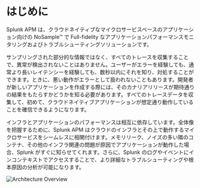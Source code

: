 # はじめに

Splunk APM は、クラウドネイティブなマイクロサービスベースのアプリケーション向けの NoSample™ で Full-fidelity なアプリケーションパフォーマンスモニタリングおよびトラブルシューティングソリューションです。

サンプリングされた部分的な情報ではなく、すべてのトレースを収集することで、異常が検出されないことはありません。ユーザーがエラーを経験しても、通常より長いレイテンシーを経験しても、数秒以内にそれを知り、対処することができます。ときに、悪い動作がエラーとして扱われないこともあります。開発者が新しいアプリケーションを作成する際には、そのカナリアリリースが期待通りの結果をもたらすかどうかを知る必要があります。すべてのトレースデータを収集して、初めて、クラウドネイティブアプリケーションが想定通り動作していることを確信できるようになります。

インフラとアプリケーションのパフォーマンスは相互に依存しています。全体像を把握するために、Splunk APM はクラウドのインフラとその上で動作するマイクロサービスをシームレスに相関付けます。メモリリーク、ノイズの多い隣のコンテナ、その他のインフラ関連の問題が原因でアプリケーションが動作した場合、Splunk がすぐに知らせてくれます。さらに、Splunk のログやイベントにインコンテキストでアクセスすることで、より詳細なトラブルシューティングや根本原因の分析が可能になります。

![Architecture Overview](/images/apm/arch-overview.png)
